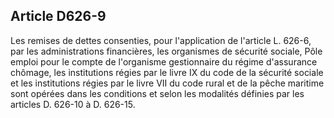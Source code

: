 Article D626-9
----
Les remises de dettes consenties, pour l'application de l'article L. 626-6, par
les administrations financières, les organismes de sécurité sociale, Pôle emploi
pour le compte de l'organisme gestionnaire du régime d'assurance chômage, les
institutions régies par le livre IX du code de la sécurité sociale et les
institutions régies par le livre VII du code rural et de la pêche maritime sont
opérées dans les conditions et selon les modalités définies par les articles D.
626-10 à D. 626-15.
